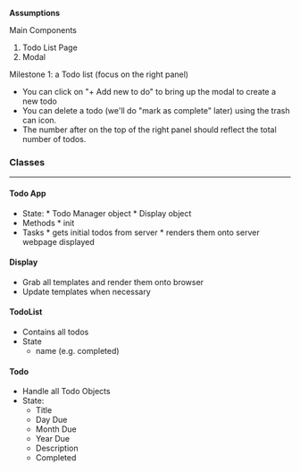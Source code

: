 **Assumptions**

Main Components
1. Todo List Page
2. Modal

Milestone 1: a Todo list (focus on the right panel)

* You can click on "+ Add new to do" to bring up the modal to create a new todo
* You can delete a todo (we'll do "mark as complete" later) using the trash can icon.
* The number after on the top of the right panel should reflect the total number of todos.
### Classes

------------
#### Todo App
   * State:
    * Todo Manager object
    * Display object
   * Methods
    * init
   * Tasks
    * gets initial todos from server
    * renders them onto server webpage displayed

#### Display
   * Grab all templates and render them onto browser
   * Update templates when necessary

#### TodoList
   * Contains all todos
   * State
      * name (e.g. completed)

#### Todo
   * Handle all Todo Objects
   * State:
      * Title
      * Day Due
      * Month Due
      * Year Due
      * Description
      * Completed